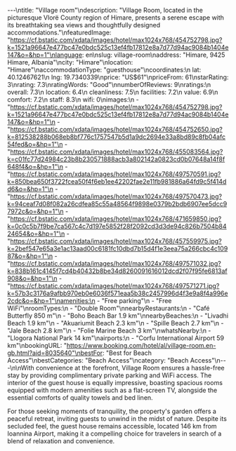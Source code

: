 ---\ntitle: "Village room"\ndescription: "Village Room, located in the picturesque Vlorë County region of Himare, presents a serene escape with its breathtaking sea views and thoughtfully designed accommodations."\nfeaturedImage: "https://cf.bstatic.com/xdata/images/hotel/max1024x768/454752798.jpg?k=1521a96647e477bc47e0bdc525c13ef4fb17812e8a7d77d94ac9084b1404e147&o=&hp=1"\nlanguage: en\nslug: village-room\naddress: "Himare, 9425 Himare, Albania"\ncity: "Himare"\nlocation: "Himare"\naccommodationType: "guesthouse"\ncoordinates:\n  lat: 40.12467621\n  lng: 19.7340339\nprice: "US$61"\npriceFrom: 61\nstarRating: 3\nrating: 7.3\nratingWords: "Good"\nnumberOfReviews: 9\nratings:\n  overall: 7.3\n  location: 6.4\n  cleanliness: 7.5\n  facilities: 7.2\n  value: 6.9\n  comfort: 7.2\n  staff: 8.3\n  wifi: 0\nimages:\n  - "https://cf.bstatic.com/xdata/images/hotel/max1024x768/454752798.jpg?k=1521a96647e477bc47e0bdc525c13ef4fb17812e8a7d77d94ac9084b1404e147&o=&hp=1"\n  - "https://cf.bstatic.com/xdata/images/hotel/max1024x768/454752650.jpg?k=812538288b068eb8bf776c1757547b5d1a9dc2694e33a8bd89c8fb04afc54fed&o=&hp=1"\n  - "https://cf.bstatic.com/xdata/images/hotel/max1024x768/455083564.jpg?k=c01fc77d24984c23b8b230571888acb3a802142a0823cd0b07648a14f8f648f4&o=&hp=1"\n  - "https://cf.bstatic.com/xdata/images/hotel/max1024x768/497570591.jpg?k=850bea650f3722fcea50f4f6eb1ee42202fae2e11fb981886a64fd9c5f414dd6&o=&hp=1"\n  - "https://cf.bstatic.com/xdata/images/hotel/max1024x768/497570473.jpg?k=94ceaf7d08f082a26cdfea85c55a48564f9898e0379b2bdb6907ee5dcc97972c&o=&hp=1"\n  - "https://cf.bstatic.com/xdata/images/hotel/max1024x768/471659850.jpg?k=0c0c5b7f9be7ca567c4c7d197e5852f28f2092cd3d3de94c826b7504b8424654&o=&hp=1"\n  - "https://cf.bstatic.com/xdata/images/hotel/max1024x768/457559975.jpg?k=2bef547e65a3e1ac13aad00c6181fc10dbd7b15d4f1e3eea75a266cbc4c10987&o=&hp=1"\n  - "https://cf.bstatic.com/xdata/images/hotel/max1024x768/497571032.jpg?k=838b161c4145f7cd4b40432b8be34d8260091616012dcd2f07f95fe6813af908&o=&hp=1"\n  - "https://cf.bstatic.com/xdata/images/hotel/max1024x768/497571271.jpg?k=57b3c3176a9afbb970eb0e6036f571eaa5b38c2457996d4f3e9a8f4a996e2cdc&o=&hp=1"\namenities:\n  - "Free parking"\n  - "Free WiFi"\nroomTypes:\n  - "Double Room"\nnearbyRestaurants:\n  - "Café Butterfly 850 m"\n  - "Boho Beach Bar 1.9 km"\nnearbyBeaches:\n  - "Livadhi Beach 1.9 km"\n  - "Akuariumit Beach 2.3 km"\n  - "Spille Beach 2.7 km"\n  - "Jale Beach 2.8 km"\n  - "Folie Marine Beach 3 km"\nwhatsNearby:\n  - "Llogora National Park 14 km"\nairports:\n  - "Corfu International Airport 59 km"\nbookingURL: "https://www.booking.com/hotel/al/village-room.en-gb.html?aid=8035640"\nbestFor: "Best for Beach Access"\nbestCategories: "Beach Access"\ncategory: "Beach Access"\n---\n\nWith convenience at the forefront, Village Room ensures a hassle-free stay by providing complimentary private parking and WiFi access. The interior of the guest house is equally impressive, boasting spacious rooms equipped with modern amenities such as a flat-screen TV, alongside the essential comforts of quality towels and bed linen.

For those seeking moments of tranquility, the property's garden offers a peaceful retreat, inviting guests to unwind in the midst of nature. Despite its secluded feel, the guest house remains accessible, located 146 km from Ioannina Airport, making it a compelling choice for travelers in search of a blend of relaxation and convenience.